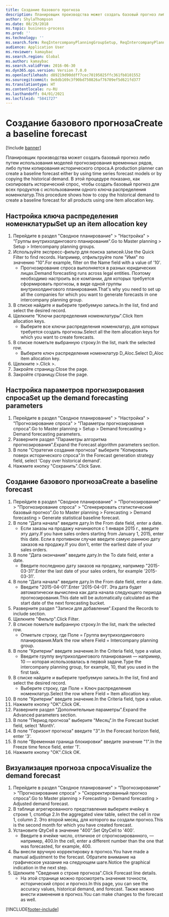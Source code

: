 ```yaml
---
title: Создание базового прогноза
description: Планировщик производства может создать базовый прогноз либо путем использования моделей прогнозирования временных рядов, либо путем копирования исторического спроса.
author: ShylaThompson
ms.date: 08/29/2018
ms.topic: business-process
ms.prod: ''
ms.technology: ''
ms.search.form: ReqIntercompanyPlanningGroupSetup, ReqIntercompanyPlanningGroupAllocKeys, ReqDemPlanForecastParameters, ReqDemPlanCreateForecastDialog, SysQueryForm, ReqDemPlanForecastViewer
audience: Application User
ms.reviewer: kamaybac
ms.search.region: Global
ms.author: kamaybac
ms.search.validFrom: 2016-06-30
ms.dyn365.ops.version: Version 7.0.0
ms.openlocfilehash: d89219d90ddff7cec70195025ffc361fb8101552
ms.sourcegitcommit: 0e8db169c3f90bd750826af76709ef5d621fd377
ms.translationtype: HT
ms.contentlocale: ru-RU
ms.lasthandoff: 04/01/2021
ms.locfileid: "5841727"
---
```

# <a name="create-a-baseline-forecast"></a><span data-ttu-id="dd812-103">Создание базового прогноза</span><span class="sxs-lookup"><span data-stu-id="dd812-103">Create a baseline forecast</span></span>

[!include [banner](../../includes/banner.md)]

<span data-ttu-id="dd812-104">Планировщик производства может создать базовый прогноз либо путем использования моделей прогнозирования временных рядов, либо путем копирования исторического спроса.</span><span class="sxs-lookup"><span data-stu-id="dd812-104">A production planner can create a baseline forecast either by using time series forecast models or by copying the historical demand.</span></span> <span data-ttu-id="dd812-105">В этой процедуре показано, как скопировать исторический спрос, чтобы создать базовый прогноз для всех продуктов с использованием одного ключа распределения номенклатур.</span><span class="sxs-lookup"><span data-stu-id="dd812-105">This procedure shows how to copy the historical demand to create a baseline forecast for all products using one item allocation key.</span></span> 


## <a name="set-up-an-item-allocation-key"></a><span data-ttu-id="dd812-106">Настройка ключа распределения номенклатуры</span><span class="sxs-lookup"><span data-stu-id="dd812-106">Set up an item allocation key</span></span>
1. <span data-ttu-id="dd812-107">Перейдите в раздел "Сводное планирование" > "Настройка" > "Группы внутрихолдингового планирования".</span><span class="sxs-lookup"><span data-stu-id="dd812-107">Go to Master planning > Setup > Intercompany planning groups.</span></span>
2. <span data-ttu-id="dd812-108">Используйте экспресс-фильтр для поиска записей.</span><span class="sxs-lookup"><span data-stu-id="dd812-108">Use the Quick Filter to find records.</span></span> <span data-ttu-id="dd812-109">Например, отфильтруйте поле "Имя" по значению "10".</span><span class="sxs-lookup"><span data-stu-id="dd812-109">For example, filter on the Name field with a value of '10'.</span></span>
    * <span data-ttu-id="dd812-110">Прогнозирование спроса выполняется в разных юридических лицах.</span><span class="sxs-lookup"><span data-stu-id="dd812-110">Demand forecasting runs across legal entities.</span></span> <span data-ttu-id="dd812-111">Поэтому необходимо настроить все компании, для которых требуется сформировать прогнозы, в виде одной группы внутрихолдингового планирования.</span><span class="sxs-lookup"><span data-stu-id="dd812-111">That's why you need to set up all the companies for which you want to generate forecasts in one intercompany planning group.</span></span>  
3. <span data-ttu-id="dd812-112">В списке найдите и выберите требуемую запись.</span><span class="sxs-lookup"><span data-stu-id="dd812-112">In the list, find and select the desired record.</span></span>
4. <span data-ttu-id="dd812-113">Щелкните "Ключи распределения номенклатуры".</span><span class="sxs-lookup"><span data-stu-id="dd812-113">Click Item allocation keys.</span></span>
    * <span data-ttu-id="dd812-114">Выберите все ключи распределения номенклатур, для которых требуется создать прогнозы.</span><span class="sxs-lookup"><span data-stu-id="dd812-114">Select all the item allocation keys for which you want to create forecasts.</span></span>  
5. <span data-ttu-id="dd812-115">В списке пометьте выбранную строку.</span><span class="sxs-lookup"><span data-stu-id="dd812-115">In the list, mark the selected row.</span></span>
    * <span data-ttu-id="dd812-116">Выберите ключ распределения номенклатур D_Aloc.</span><span class="sxs-lookup"><span data-stu-id="dd812-116">Select D_Aloc item allocation key.</span></span>  
6. <span data-ttu-id="dd812-117">Щелкните >.</span><span class="sxs-lookup"><span data-stu-id="dd812-117">Click >.</span></span>
7. <span data-ttu-id="dd812-118">Закройте страницу.</span><span class="sxs-lookup"><span data-stu-id="dd812-118">Close the page.</span></span>
8. <span data-ttu-id="dd812-119">Закройте страницу.</span><span class="sxs-lookup"><span data-stu-id="dd812-119">Close the page.</span></span>

## <a name="set-up-the-demand-forecasting-parameters"></a><span data-ttu-id="dd812-120">Настройка параметров прогнозирования спроса</span><span class="sxs-lookup"><span data-stu-id="dd812-120">Set up the demand forecasting parameters</span></span>
1. <span data-ttu-id="dd812-121">Перейдите в раздел "Сводное планирование" > "Настройка" > "Прогнозирование спроса" > "Параметры прогнозирования спроса".</span><span class="sxs-lookup"><span data-stu-id="dd812-121">Go to Master planning > Setup > Demand forecasting > Demand forecasting parameters.</span></span>
2. <span data-ttu-id="dd812-122">Разверните раздел "Параметры алгоритма прогнозирования".</span><span class="sxs-lookup"><span data-stu-id="dd812-122">Expand the Forecast algorithm parameters section.</span></span>
3. <span data-ttu-id="dd812-123">В поле "Стратегия создания прогноза" выберите "Копировать поверх исторического спроса".</span><span class="sxs-lookup"><span data-stu-id="dd812-123">In the Forecast generation strategy field, select 'Copy over historical demand'.</span></span>
4. <span data-ttu-id="dd812-124">Нажмите кнопку "Сохранить".</span><span class="sxs-lookup"><span data-stu-id="dd812-124">Click Save.</span></span>

## <a name="create-a-baseline-forecast"></a><span data-ttu-id="dd812-125">Создание базового прогноза</span><span class="sxs-lookup"><span data-stu-id="dd812-125">Create a baseline forecast</span></span>
1. <span data-ttu-id="dd812-126">Перейдите в раздел "Сводное планирование" > "Прогнозирование" > "Прогнозирование спроса" > "Сгенерировать статистический базовый прогноз".</span><span class="sxs-lookup"><span data-stu-id="dd812-126">Go to Master planning > Forecasting > Demand forecasting > Generate statistical baseline forecast.</span></span>
2. <span data-ttu-id="dd812-127">В поле "Дата начала" введите дату.</span><span class="sxs-lookup"><span data-stu-id="dd812-127">In the From date field, enter a date.</span></span>
    * <span data-ttu-id="dd812-128">Если заказы на продажу начинаются с 1 января 2015 г., введите эту дату.</span><span class="sxs-lookup"><span data-stu-id="dd812-128">If you have sales orders starting from January 1, 2015, enter this date.</span></span> <span data-ttu-id="dd812-129">Если в противном случае введите самую раннюю дату заказов на продажу.</span><span class="sxs-lookup"><span data-stu-id="dd812-129">If you don't, enter the earliest date of your sales orders.</span></span>  
3. <span data-ttu-id="dd812-130">В поле "Дата окончания" введите дату.</span><span class="sxs-lookup"><span data-stu-id="dd812-130">In the To date field, enter a date.</span></span>
    * <span data-ttu-id="dd812-131">Введите последнюю дату заказов на продажу, например "2015-03-31".</span><span class="sxs-lookup"><span data-stu-id="dd812-131">Enter the last date of your sales orders, for example '2015-03-31'.</span></span>  
4. <span data-ttu-id="dd812-132">В поле "Дата начала" введите дату.</span><span class="sxs-lookup"><span data-stu-id="dd812-132">In the From date field, enter a date.</span></span>
    * <span data-ttu-id="dd812-133">Введите "2015-04-01".</span><span class="sxs-lookup"><span data-stu-id="dd812-133">Enter '2015-04-01'.</span></span> <span data-ttu-id="dd812-134">Эта дата будет автоматически вычислена как дата начала следующего периода прогнозирования.</span><span class="sxs-lookup"><span data-stu-id="dd812-134">This date will be automatically calculated as the start date of the next forecasting bucket.</span></span>  
5. <span data-ttu-id="dd812-135">Разверните раздел "Записи для добавления".</span><span class="sxs-lookup"><span data-stu-id="dd812-135">Expand the Records to include section.</span></span>
6. <span data-ttu-id="dd812-136">Щелкните "Фильтр".</span><span class="sxs-lookup"><span data-stu-id="dd812-136">Click Filter.</span></span>
7. <span data-ttu-id="dd812-137">В списке пометьте выбранную строку.</span><span class="sxs-lookup"><span data-stu-id="dd812-137">In the list, mark the selected row.</span></span>
    * <span data-ttu-id="dd812-138">Отметьте строку, где Поле = Группа внутрихолдингового планирования.</span><span class="sxs-lookup"><span data-stu-id="dd812-138">Mark the row where Field = Intercompany planning group.</span></span>  
8. <span data-ttu-id="dd812-139">В поле "Критерии" введите значение.</span><span class="sxs-lookup"><span data-stu-id="dd812-139">In the Criteria field, type a value.</span></span>
    * <span data-ttu-id="dd812-140">Введите группу внутрихолдингового планирования — например, 10 — которая использовалась в первой задаче.</span><span class="sxs-lookup"><span data-stu-id="dd812-140">Type the intercompany planning group, for example, 10, that you used in the first task.</span></span>  
9. <span data-ttu-id="dd812-141">В списке найдите и выберите требуемую запись.</span><span class="sxs-lookup"><span data-stu-id="dd812-141">In the list, find and select the desired record.</span></span>
    * <span data-ttu-id="dd812-142">Выберите строку, где Поле = Ключ распределения номенклатур.</span><span class="sxs-lookup"><span data-stu-id="dd812-142">Select the row where Field = Item allocation key.</span></span>  
10. <span data-ttu-id="dd812-143">В поле "Критерии" введите значение.</span><span class="sxs-lookup"><span data-stu-id="dd812-143">In the Criteria field, type a value.</span></span>
11. <span data-ttu-id="dd812-144">Нажмите кнопку "OК".</span><span class="sxs-lookup"><span data-stu-id="dd812-144">Click OK.</span></span>
12. <span data-ttu-id="dd812-145">Разверните раздел "Дополнительные параметры".</span><span class="sxs-lookup"><span data-stu-id="dd812-145">Expand the Advanced parameters section.</span></span>
13. <span data-ttu-id="dd812-146">В поле "Период прогноза" выберите "Месяц".</span><span class="sxs-lookup"><span data-stu-id="dd812-146">In the Forecast bucket field, select 'Month'.</span></span>
14. <span data-ttu-id="dd812-147">В поле "Горизонт прогноза" введите "3".</span><span class="sxs-lookup"><span data-stu-id="dd812-147">In the Forecast horizon field, enter '3'.</span></span>
15. <span data-ttu-id="dd812-148">В поле "Временная граница блокировки" введите значение "1".</span><span class="sxs-lookup"><span data-stu-id="dd812-148">In the Freeze time fence field, enter '1'.</span></span>
16. <span data-ttu-id="dd812-149">Нажмите кнопку "OК".</span><span class="sxs-lookup"><span data-stu-id="dd812-149">Click OK.</span></span>

## <a name="visualize-the-demand-forecast"></a><span data-ttu-id="dd812-150">Визуализация прогноза спроса</span><span class="sxs-lookup"><span data-stu-id="dd812-150">Visualize the demand forecast</span></span>
1. <span data-ttu-id="dd812-151">Перейдите в раздел "Сводное планирование" > "Прогнозирование" > "Прогнозирование спроса" > "Скорректированный прогноз спроса".</span><span class="sxs-lookup"><span data-stu-id="dd812-151">Go to Master planning > Forecasting > Demand forecasting > Adjusted demand forecast.</span></span>
2. <span data-ttu-id="dd812-152">В таблице агрегированного представления выберите ячейку в строке 1, столбце 2.</span><span class="sxs-lookup"><span data-stu-id="dd812-152">In the aggregated view table, select the cell in row 1, column 2.</span></span> <span data-ttu-id="dd812-153">Это второй месяц, для которого вы создали прогноз.</span><span class="sxs-lookup"><span data-stu-id="dd812-153">This is the second month for which you have created forecast.</span></span>
3. <span data-ttu-id="dd812-154">Установите QtyCell в значение "400".</span><span class="sxs-lookup"><span data-stu-id="dd812-154">Set QtyCell to '400'.</span></span>
    * <span data-ttu-id="dd812-155">Введите в ячейке число, отличное от спрогнозированного, — например, 400.</span><span class="sxs-lookup"><span data-stu-id="dd812-155">In the cell, enter a different number than the one that was forecasted, for example, 400.</span></span>  
4. <span data-ttu-id="dd812-156">Вы внесли вручную корректировку в прогноз.</span><span class="sxs-lookup"><span data-stu-id="dd812-156">You have made a manual adjustment to the forecast.</span></span> <span data-ttu-id="dd812-157">Обратите внимание на графическое указание на следующем шаге.</span><span class="sxs-lookup"><span data-stu-id="dd812-157">Notice the graphical indication in the next step.</span></span>
5. <span data-ttu-id="dd812-158">Щелкните "Сведения о строке прогноза".</span><span class="sxs-lookup"><span data-stu-id="dd812-158">Click Forecast line details.</span></span>
    * <span data-ttu-id="dd812-159">На этой странице можно просмотреть значения точности, исторический спрос и прогноз.</span><span class="sxs-lookup"><span data-stu-id="dd812-159">In this page, you can see the accuracy values, historical demand, and forecast.</span></span> <span data-ttu-id="dd812-160">Также можно внести изменения в прогноз.</span><span class="sxs-lookup"><span data-stu-id="dd812-160">You can make changes to the forecast as well.</span></span>  



[!INCLUDE[footer-include](../../../includes/footer-banner.md)]